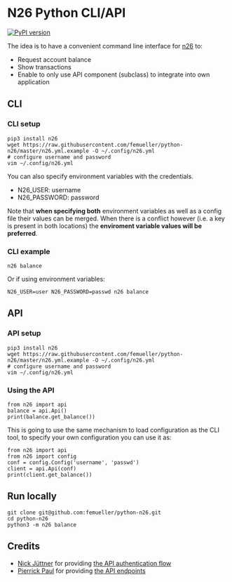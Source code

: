 # N26 Python CLI/API
[![PyPI version](https://badge.fury.io/py/n26.svg)](https://badge.fury.io/py/n26)

The idea is to have a convenient command line interface for [n26](https://n26.com/) to:
* Request account balance
* Show transactions
* Enable to only use API component (subclass) to integrate into own application

## CLI
### CLI setup
    pip3 install n26
    wget https://raw.githubusercontent.com/femueller/python-n26/master/n26.yml.example -O ~/.config/n26.yml
    # configure username and password
    vim ~/.config/n26.yml

You can also specify environment variables with the credentials.

- N26_USER: username
- N26_PASSWORD: password

Note that **when specifying both** environment variables as well as a config file their values can be merged.
When there is a conflict however (i.e. a key is present in both locations) the **enviroment variable values will be preferred**.

### CLI example
    n26 balance

Or if using environment variables:

    N26_USER=user N26_PASSWORD=passwd n26 balance

## API
### API setup
    pip3 install n26
    wget https://raw.githubusercontent.com/femueller/python-n26/master/n26.yml.example -O ~/.config/n26.yml
    # configure username and password
    vim ~/.config/n26.yml

### Using the API
    from n26 import api
    balance = api.Api()
    print(balance.get_balance())

This is going to use the same mechanism to load configuration as the CLI tool, to specify your own configuration you can use it as:

    from n26 import api
    from n26 import config
    conf = config.Config('username', 'passwd')
    client = api.Api(conf)
    print(client.get_balance())

## Run locally
    git clone git@github.com:femueller/python-n26.git
    cd python-n26
    python3 -m n26 balance

## Credits
* [Nick Jüttner](https://github.com/njuettner) for providing [the API authentication flow](https://github.com/njuettner/alexa/blob/master/n26/app.py)
* [Pierrick Paul](https://github.com/PierrickP/) for providing [the API endpoints](https://github.com/PierrickP/n26/blob/develop/lib/api.js)
